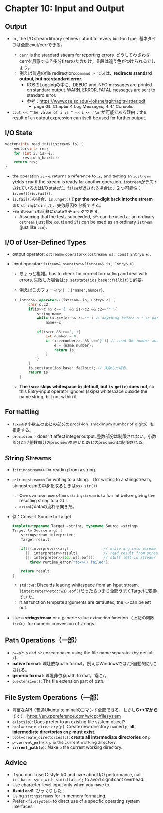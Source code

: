 # Chapter 10: Input and Output

## Output

- In <ostream>, the I/O stream library defines output for every built-in type. 基本タイプは全部cout/cerrできる。
  - `cerr` is the standard stream for reporting errors. どうしてわざわざcerrを用意する？多分filterのためだけ。普段は違う色がつけられるでしょう。
  - 例えば普通のfile redirection:`command > file`は、**redirects standard output, but not standard error**.
    - ROSのLoggingの中に、DEBUG and INFO messages are printed on standard output, WARN, ERROR, FATAL messages are sent to standard error.
    - 参考：https://www.cse.sc.edu/~jokane/agitr/agitr-letter.pdf
      - page 68. Chapter 4 Log Messages, 4.4.1 Console.
- `cout << "the value of i is " << i << '\n'`が可能である理由：the result of an output expression can itself be used for further output.

## I/O State

```c++
vector<int> read_ints(istream& is) {
    vector<int> res;
    for (int i; is>>i;)
        res.push_back(i);
    return res;
}
```

- the operation `is>>i` returns  a reference to `is`, and testing an `iostream` yields `true` if the stream is ready for another operation. `iostream`がテストされているのはI/O stateだ。`false`が返される場合は、２つ可能性：`is.eof()`/`is.fail()`.
- `is.fail()`の場合、`is.unget()`で**put the non-digit back into the stream**。また`string`に`cin`して、失敗原因を分析できる。
- File Streamsも同様にstateをチェックできる。
  - Assuming that the tests succeeded, `ofs` can be used as an ordinary `ostream` (just like `cout`) and `ifs` can be used as an ordinary `istream` (just like `cin`).

## I/O of User-Defined Types

- output operator: `ostream& operator<<(ostream& os, const Entry& e)`.

- input operator: `istream& operator>>(istream& is, Entry& e)`.

  - ちょっと複雑。has to check for correct formatting and deal with errors. 失敗した場合は`is.setstate(ios_base::failbit)`も必要。

  - 例えばこのフォーマット：`{"name",number}`.

  - ```c++
    istream& operator>>(istream& is, Entry& e) {
        char c,c2;
        if(is>>c && c=='{' && is>>c2 && c2=='"'){
            string name;
            while(is.get(c) && c!='"') // anything before a " is part of the name
                name+=c;
            
            if(is>>c && c==','){
                int number = 0;
                if (is>>number>>c && c=='}'){ // read the number and a }
                    e = {name,number};
                    return is;
                }
            }
        }
        is.setstate(ios_base::failbit); // 失敗した場合
        return is;
    }
    ```

  - **The `is>>c` skips whitespace by default, but `is.get(c)` does not**, so this Entry-input operator ignores (skips) whitespace outside the name string, but not within it.

## Formatting

- `fixed`は小数点のあとの部分のprecision（maximum number of digits）を指定する。
- `precision()` doesn't affect integer output. 整数部分は制限されない。小数部分だけ整数部分のprecisionを除いたあとのprecisionに制限される。

## String Streams

- `istringstream>>` for reading from a string.

- `ostringstream<<` for writing to a string. （for writing to a stringstream。stringstreamの中身を取るときは`oss.str()`）

  - One common use of an `ostringstream` is to format before giving the resulting string to a GUI.
  - `>>`/`<<`はdataの流れる向きだ。

- 例：Convert Source to Target

  ```c++
  template<typename Target =string, typename Source =string>
  Target to(Source arg) {
      stringstream interpreter;
      Target result;
      
      if(!(interpreter<<arg)				// write arg into stream
        ||!(interpreter>>result)			// read result from stream
        ||!(interpreter>>std::ws).eof())	// stuff left in stream?
          throw runtime_error{"to<>() failed"};
      
      return result;
  }
  ```

  - `std::ws`: Discards leading whitespace from an Input stream. `(interpreter>>std::ws).eof()`だったらつまり全部うまくTargetに変換できた。
  - If all function template arguments are defaulted, the `<>` can be left out.

- Use a **stringstream** or a generic value extraction function （上記の関数`to<X>`）for numeric conversion of strings.

## Path Operations（一部）

- `p/=p2`: `p` and `p2` concatenated using the file-name separator (by default `/`).
- **native format**: 環境依存path format。例えばWindowsでは`/`が自動的に`\`にされる。
- **generic format**: 環境非依存path format。常に`/`。
- `p.extension()`: The file extension part of path.

## File System Operations（一部）

- 豊富なAPI（普通Ubuntu terminalのコマンド全部できる、しかし**C++17から**です）：https://en.cppreference.com/w/cpp/filesystem
- `exists(p)`: Does `p` refer to an existing file system object?
- `bool=create_directory(p)`: Create new directory named `p`; **all intermediate directories on `p` must exist**.
- `bool=create_directories(p)`: **create all intermediate directories** on `p`.
- **`p=current_path()`**: `p` is the current working directory.
- **`current_path(p)`**: Make `p` the current working directory.

## Advice

- If you don't use C-style I/O and care about I/O performance, call `ios_base::sync_with_stdio(false);` to avoid significant overhead.
- Use character-level input only when you have to.
- **Avoid `endl`**. びっくりした！
- Using `stringstream`s for in-memory formatting.
- Prefer `<filesystem>` to direct use of a specific operating system interfaces.